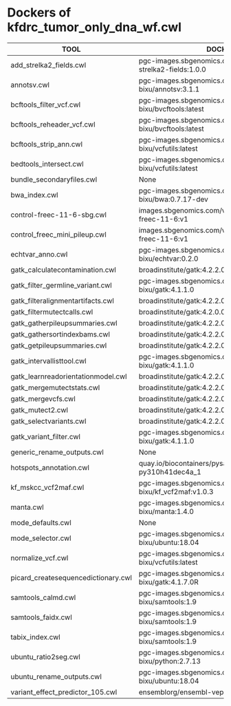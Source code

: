 # Dockers of kfdrc_tumor_only_dna_wf.cwl

TOOL|DOCKER
-|-
add_strelka2_fields.cwl|pgc-images.sbgenomics.com/d3b-bixu/add-strelka2-fields:1.0.0
annotsv.cwl|pgc-images.sbgenomics.com/d3b-bixu/annotsv:3.1.1
bcftools_filter_vcf.cwl|pgc-images.sbgenomics.com/d3b-bixu/bvcftools:latest
bcftools_reheader_vcf.cwl|pgc-images.sbgenomics.com/d3b-bixu/bvcftools:latest
bcftools_strip_ann.cwl|pgc-images.sbgenomics.com/d3b-bixu/vcfutils:latest
bedtools_intersect.cwl|pgc-images.sbgenomics.com/d3b-bixu/vcfutils:latest
bundle_secondaryfiles.cwl|None
bwa_index.cwl|pgc-images.sbgenomics.com/d3b-bixu/bwa:0.7.17-dev
control-freec-11-6-sbg.cwl|images.sbgenomics.com/vojislav_varjacic/control-freec-11-6:v1
control_freec_mini_pileup.cwl|images.sbgenomics.com/vojislav_varjacic/control-freec-11-6:v1
echtvar_anno.cwl|pgc-images.sbgenomics.com/d3b-bixu/echtvar:0.2.0
gatk_calculatecontamination.cwl|broadinstitute/gatk:4.2.2.0
gatk_filter_germline_variant.cwl|pgc-images.sbgenomics.com/d3b-bixu/gatk:4.1.1.0
gatk_filteralignmentartifacts.cwl|broadinstitute/gatk:4.2.2.0
gatk_filtermutectcalls.cwl|broadinstitute/gatk:4.2.0.0
gatk_gatherpileupsummaries.cwl|broadinstitute/gatk:4.2.2.0
gatk_gathersortindexbams.cwl|broadinstitute/gatk:4.2.2.0
gatk_getpileupsummaries.cwl|broadinstitute/gatk:4.2.2.0
gatk_intervallisttool.cwl|pgc-images.sbgenomics.com/d3b-bixu/gatk:4.1.1.0
gatk_learnreadorientationmodel.cwl|broadinstitute/gatk:4.2.2.0
gatk_mergemutectstats.cwl|broadinstitute/gatk:4.2.2.0
gatk_mergevcfs.cwl|broadinstitute/gatk:4.2.2.0
gatk_mutect2.cwl|broadinstitute/gatk:4.2.2.0
gatk_selectvariants.cwl|broadinstitute/gatk:4.2.2.0
gatk_variant_filter.cwl|pgc-images.sbgenomics.com/d3b-bixu/gatk:4.1.1.0
generic_rename_outputs.cwl|None
hotspots_annotation.cwl|quay.io/biocontainers/pysam:0.21.0--py310h41dec4a_1
kf_mskcc_vcf2maf.cwl|pgc-images.sbgenomics.com/d3b-bixu/kf_vcf2maf:v1.0.3
manta.cwl|pgc-images.sbgenomics.com/d3b-bixu/manta:1.4.0
mode_defaults.cwl|None
mode_selector.cwl|pgc-images.sbgenomics.com/d3b-bixu/ubuntu:18.04
normalize_vcf.cwl|pgc-images.sbgenomics.com/d3b-bixu/vcfutils:latest
picard_createsequencedictionary.cwl|pgc-images.sbgenomics.com/d3b-bixu/gatk:4.1.7.0R
samtools_calmd.cwl|pgc-images.sbgenomics.com/d3b-bixu/samtools:1.9
samtools_faidx.cwl|pgc-images.sbgenomics.com/d3b-bixu/samtools:1.9
tabix_index.cwl|pgc-images.sbgenomics.com/d3b-bixu/samtools:1.9
ubuntu_ratio2seg.cwl|pgc-images.sbgenomics.com/d3b-bixu/python:2.7.13
ubuntu_rename_outputs.cwl|pgc-images.sbgenomics.com/d3b-bixu/ubuntu:18.04
variant_effect_predictor_105.cwl|ensemblorg/ensembl-vep:release_105.0
